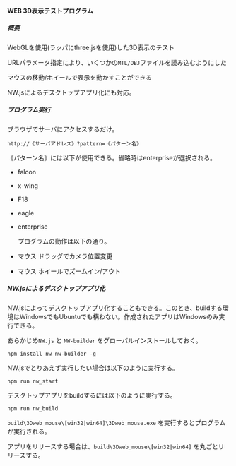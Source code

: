 #### WEB 3D表示テストプログラム

##### 概要

WebGLを使用(ラッパにthree.jsを使用)した3D表示のテスト

URLパラメータ指定により、いくつかの`MTL/OBJ`ファイルを読み込むようにした

マウスの移動/ホイールで表示を動かすことができる

NW.jsによるデスクトップアプリ化にも対応。



##### プログラム実行

ブラウザでサーバにアクセスするだけ。

`http://《サーバアドレス》?pattern=《パターン名》`

《パターン名》には以下が使用できる。省略時はenterpriseが選択される。

- falcon

- x-wing

- F18

- eagle

- enterprise

  プログラムの動作は以下の通り。

- マウス ドラッグでカメラ位置変更

- マウス ホイールでズームイン/アウト



##### NW.jsによるデスクトップアプリ化

NW.jsによってデスクトップアプリ化することもできる。このとき、buildする環境はWindowsでもUbuntuでも構わない。作成されたアプリはWindowsのみ実行できる。

あらかじめ`NW.js` と `NW-builder` をグローバルインストールしておく。
```
npm install nw nw-builder -g
```

NW.jsでとりあえず実行したい場合は以下のように実行する。
```
npm run nw_start
```

デスクトップアプリをbuildするには以下のように実行する。
```
npm run nw_build
```

`build\3Dweb_mouse\[win32|win64]\3Dweb_mouse.exe` を実行するとプログラムが実行される。

アプリをリリースする場合は、`build\3Dweb_mouse\[win32|win64]` を丸ごとリリースする。